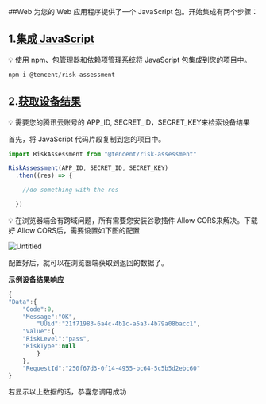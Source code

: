 ##Web
为您的 Web 应用程序提供了一个 JavaScript 包。开始集成有两个步骤：

## 1.[集成 JavaScript](https://iguide.shield.com/iguide/device/web#integrate-js)

<aside>
💡 使用 npm、包管理器和依赖项管理系统将 JavaScript 包集成到您的项目中。

</aside>

```jsx
npm i @tencent/risk-assessment
```

## 2.[获取设备结果](https://iguide.shield.com/iguide/device/web#get-device-results-web)

<aside>
💡 需要您的腾讯云账号的 APP_ID, SECRET_ID，SECRET_KEY来检索设备结果

</aside>

首先，将 JavaScript 代码片段复制到您的项目中。

```jsx
import RiskAssessment from "@tencent/risk-assessment"

RiskAssessment(APP_ID, SECRET_ID, SECRET_KEY)
  .then((res) => {

    //do something with the res

  })
```

<aside>
💡 在浏览器端会有跨域问题，所有需要您安装谷歌插件 Allow CORS来解决。下载好 Allow CORS后，需要设置如下图的配置

</aside>

![Untitled](https://s3-us-west-2.amazonaws.com/secure.notion-static.com/f5ea00e6-48d5-40a3-9d1c-92580addeb78/Untitled.png)

配置好后，就可以在浏览器端获取到返回的数据了。

**示例设备结果响应**

```jsx
{
"Data":{
	"Code":0,
	"Message":"OK",
        "UUid":"21f71983-6a4c-4b1c-a5a3-4b79a08bacc1",
	"Value":{
	"RiskLevel":"pass",
	"RiskType":null
		}
	},
	"RequestId":"250f67d3-0f14-4955-bc64-5c5b5d2ebc60"
}
```

若显示以上数据的话，恭喜您调用成功
